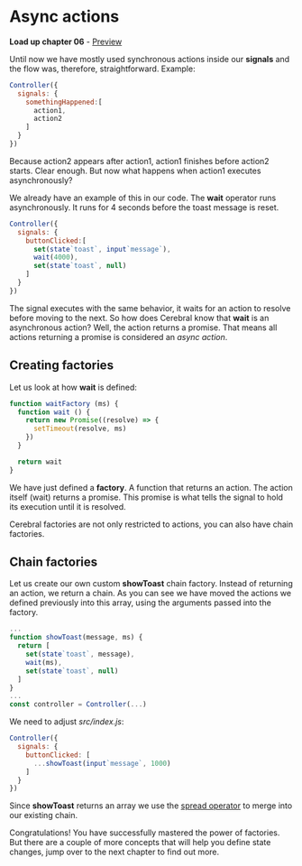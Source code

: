 # Async actions

**Load up chapter 06** - [Preview](06)

Until now we have mostly used synchronous actions inside our **signals** and the flow was, therefore, straightforward. Example:

```js
Controller({
  signals: {
    somethingHappened:[
      action1,
      action2
    ]
  }
})
```
Because action2 appears after action1, action1 finishes before action2 starts. Clear enough. But now what happens when action1 executes asynchronously?

We already have an example of this in our code. The **wait** operator runs asynchronously. It runs for 4 seconds before the toast message is reset.

```js
Controller({
  signals: {
    buttonClicked:[
      set(state`toast`, input`message`),
      wait(4000),
      set(state`toast`, null)
    ]
  }
})
```

The signal executes with the same behavior, it waits for an action to resolve before moving to the next. So how does Cerebral know that **wait** is an asynchronous action? Well, the action returns a promise. That means all actions returning a promise is considered an *async action*.

## Creating factories
Let us look at how **wait** is defined:

```js
function waitFactory (ms) {
  function wait () {
    return new Promise((resolve) => {
      setTimeout(resolve, ms)
    })
  }

  return wait
}
```

We have just defined a **factory**. A function that returns an action. The action itself (wait) returns a promise. This promise is what tells the signal to hold its execution until it is resolved.

Cerebral factories are not only restricted to actions, you can also have chain factories.

## Chain factories
Let us create our own custom **showToast** chain factory. Instead of returning an action, we return a chain. As you can see we have moved the actions we defined previously into this array, using the arguments passed into the factory.

```js
...
function showToast(message, ms) {
  return [
    set(state`toast`, message),
    wait(ms),
    set(state`toast`, null)
  ]
}
...
const controller = Controller(...)
```

We need to adjust *src/index.js*:
```js
Controller({
  signals: {
    buttonClicked: [
      ...showToast(input`message`, 1000)
    ]
  }
})
```

Since **showToast** returns an array we use the [spread operator](https://developer.mozilla.org/en-US/docs/Web/JavaScript/Reference/Operators/Spread_operator) to merge into our existing chain.

Congratulations! You have successfully mastered the power of factories. But there are a couple of more concepts that will help you define state changes, jump over to the next chapter to find out more.
